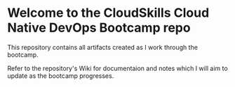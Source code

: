 # Welcome to the CloudSkills Cloud Native DevOps Bootcamp repo

This repository contains all artifacts created as I work through the bootcamp.

Refer to the repository's Wiki for documentaion and notes which I will aim to update as the bootcamp progresses.
